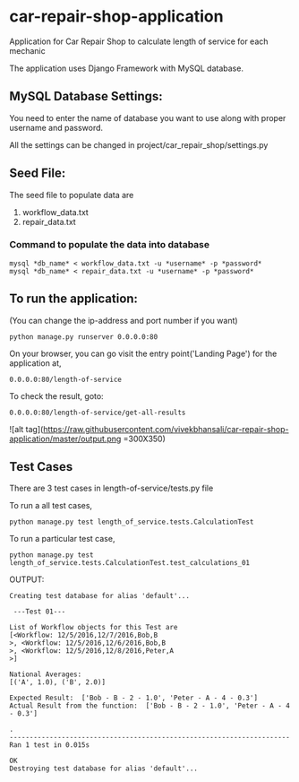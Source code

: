 # car-repair-shop-application
Application for Car Repair Shop to calculate length of service for each mechanic

The application uses Django Framework with MySQL database.

## MySQL Database Settings:
You need to enter the name of database you want to use along with proper username and password.

All the settings can be changed in project/car_repair_shop/settings.py

## Seed File:
The seed file to populate data are <br />
1. workflow_data.txt <br />
2. repair_data.txt

### Command to populate the data into database
```
mysql *db_name* < workflow_data.txt -u *username* -p *password*
mysql *db_name* < repair_data.txt -u *username* -p *password*
```

## To run the application:
(You can change the ip-address and port number if you want)
```
python manage.py runserver 0.0.0.0:80
```
On your browser, you can go visit the entry point('Landing Page') for the application at,
```
0.0.0.0:80/length-of-service
```

To check the result, goto:
```
0.0.0.0:80/length-of-service/get-all-results
```
![alt tag](https://raw.githubusercontent.com/vivekbhansali/car-repair-shop-application/master/output.png =300X350)

## Test Cases
There are 3 test cases in length-of-service/tests.py file

To run a all test cases,
```
python manage.py test length_of_service.tests.CalculationTest
```

To run a particular test case,
```
python manage.py test length_of_service.tests.CalculationTest.test_calculations_01
```
OUTPUT:
```
Creating test database for alias 'default'...

 ---Test 01--- 

List of Workflow objects for this Test are
[<Workflow: 12/5/2016,12/7/2016,Bob,B
>, <Workflow: 12/5/2016,12/6/2016,Bob,B
>, <Workflow: 12/5/2016,12/8/2016,Peter,A
>] 

National Averages: 
[('A', 1.0), ('B', 2.0)] 

Expected Result:  ['Bob - B - 2 - 1.0', 'Peter - A - 4 - 0.3']
Actual Result from the function:  ['Bob - B - 2 - 1.0', 'Peter - A - 4 - 0.3'] 

.
----------------------------------------------------------------------
Ran 1 test in 0.015s

OK
Destroying test database for alias 'default'...
```
